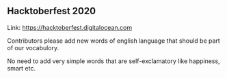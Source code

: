 ## Hacktoberfest 2020

Link: https://hacktoberfest.digitalocean.com 

Contributors please add new words of english language that should be part of our vocabulory. 

No need to add very simple words that are self-exclamatory like happiness, smart etc. 
